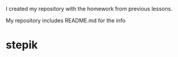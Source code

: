 I created my repository with the homework from previous lessons.

My repository includes README.md for the info 

# stepik
